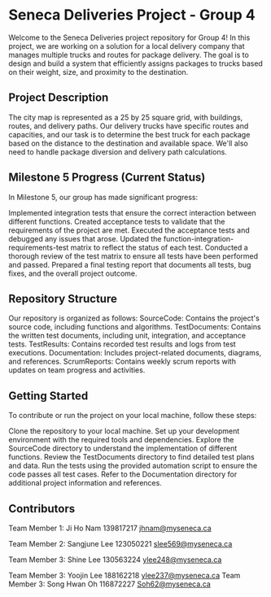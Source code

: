 # Seneca Deliveries Project - Group 4


Welcome to the Seneca Deliveries project repository for Group 4! In this project, we are working on a solution for a local delivery company that manages multiple trucks and routes for package delivery. The goal is to design and build a system that efficiently assigns packages to trucks based on their weight, size, and proximity to the destination.

## Project Description

The city map is represented as a 25 by 25 square grid, with buildings, routes, and delivery paths. Our delivery trucks have specific routes and capacities, and our task is to determine the best truck for each package based on the distance to the destination and available space. We'll also need to handle package diversion and delivery path calculations.

## Milestone 5 Progress (Current Status)
In Milestone 5, our group has made significant progress:

Implemented integration tests that ensure the correct interaction between different functions.
Created acceptance tests to validate that the requirements of the project are met.
Executed the acceptance tests and debugged any issues that arose.
Updated the function-integration-requirements-test matrix to reflect the status of each test.
Conducted a thorough review of the test matrix to ensure all tests have been performed and passed.
Prepared a final testing report that documents all tests, bug fixes, and the overall project outcome.

## Repository Structure
Our repository is organized as follows:
SourceCode: Contains the project's source code, including functions and algorithms.
TestDocuments: Contains the written test documents, including unit, integration, and acceptance tests.
TestResults: Contains recorded test results and logs from test executions.
Documentation: Includes project-related documents, diagrams, and references.
ScrumReports: Contains weekly scrum reports with updates on team progress and activities.

## Getting Started

To contribute or run the project on your local machine, follow these steps:

Clone the repository to your local machine.
Set up your development environment with the required tools and dependencies.
Explore the SourceCode directory to understand the implementation of different functions.
Review the TestDocuments directory to find detailed test plans and data.
Run the tests using the provided automation script to ensure the code passes all test cases.
Refer to the Documentation directory for additional project information and references.


## Contributors


Team Member 1: Ji Ho Nam 139817217 jhnam@myseneca.ca


Team Member 2: Sangjune Lee 123050221 slee569@myseneca.ca


Team Member 3: Shine Lee 130563224 ylee248@myseneca.ca


Team Member 3: Yoojin Lee 188162218 ylee237@myseneca.ca
Team Member 3: Song Hwan Oh 116872227 Soh62@myseneca.ca

